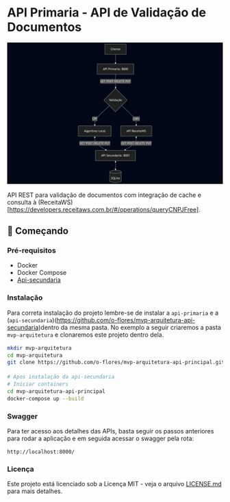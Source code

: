 # API Primaria - API de Validação de Documentos

![Arquitetura](fluxograma.png)

API REST para validação de documentos com integração de cache e consulta à (ReceitaWS)[https://developers.receitaws.com.br/#/operations/queryCNPJFree].

## 🚀 Começando

### Pré-requisitos

- Docker
- Docker Compose
- [Api-secundaria](https://github.com/o-flores/mvp-arquitetura-api-secundaria)

### Instalação

Para correta instalação do projeto lembre-se de instalar a `api-primaria` e a (`api-secundaria`)(https://github.com/o-flores/mvp-arquitetura-api-secundaria)dentro da mesma pasta. No exemplo a seguir criaremos a pasta `mvp-arquitetura` e clonaremos este projeto dentro dela.

```bash
mkdir mvp-arquitetura
cd mvp-arquitetura
git clone https://github.com/o-flores/mvp-arquitetura-api-principal.git

# Apos instalação da api-secundaria
# Iniciar containers
cd mvp-arquitetura-api-principal
docker-compose up --build
```

### Swagger

Para ter acesso aos detalhes das APIs, basta seguir os passos anteriores para rodar a aplicação e em seguida acessar o swagger pela rota:

```
http://localhost:8000/
```

### Licença

Este projeto está licenciado sob a Licença MIT - veja o arquivo [LICENSE.md](LICENSE.md) para mais detalhes.
